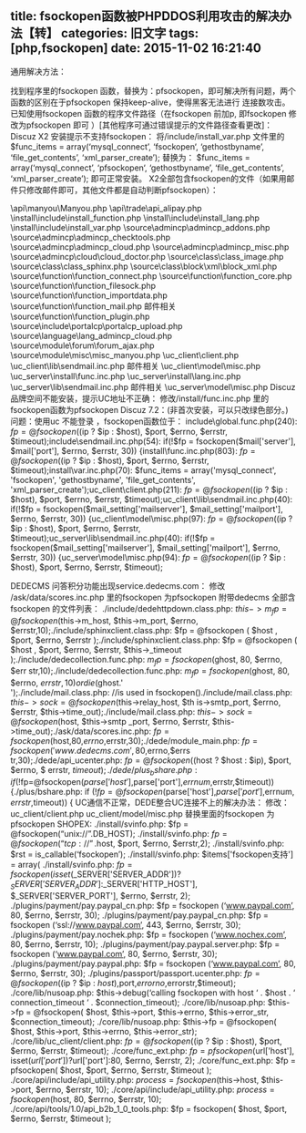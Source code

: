 title: fsockopen函数被PHPDDOS利用攻击的解决办法【转】
categories: 旧文字
tags: [php,fsockopen]
date: 2015-11-02 16:21:40
---
通用解决方法：
 
找到程序里的fsockopen 函数，替换为：pfsockopen，即可解决所有问题，两个函数的区别在于pfsockopen 保持keep-alive，使得黑客无法进行 连接数攻击。
已知使用fsockopen 函数的程序文件路径（在fsockopen 前加p, 即fsockopen 修改为pfsockopen  即可 ）[其他程序可通过错误提示的文件路径查看更改]：
Discuz X2  安装提示不支持fsockopen：
将/include/install_var.php  文件里的
$func_items = array(‘mysql_connect’, ‘fsockopen‘, ‘gethostbyname’, ‘file_get_contents’, ‘xml_parser_create’);
替换为：
$func_items = array(‘mysql_connect’, ‘pfsockopen‘, ‘gethostbyname’, ‘file_get_contents’, ‘xml_parser_create’);
即可正常安装。
X2全部包含fsockopen的文件（如果用邮件只修改邮件即可，其他文件都是自动判断pfsockopen）：
 


<!--more-->


\api\manyou\Manyou.php
\api\trade\api_alipay.php
\install\include\install_function.php
\install\include\install_lang.php
\install\include\install_var.php
\source\admincp\admincp_addons.php
\source\admincp\admincp_checktools.php
\source\admincp\admincp_cloud.php
\source\admincp\admincp_misc.php
\source\admincp\cloud\cloud_doctor.php
\source\class\class_image.php
\source\class\class_sphinx.php
\source\class\block\xml\block_xml.php
\source\function\function_connect.php
\source\function\function_core.php
\source\function\function_filesock.php
\source\function\function_importdata.php
\source\function\function_mail.php      邮件相关
\source\function\function_plugin.php
\source\include\portalcp\portalcp_upload.php
\source\language\lang_admincp_cloud.php
\source\module\forum\forum_ajax.php
\source\module\misc\misc_manyou.php
\uc_client\client.php
\uc_client\lib\sendmail.inc.php         邮件相关
\uc_client\model\misc.php
\uc_server\install\func.inc.php
\uc_server\install\lang.inc.php
\uc_server\lib\sendmail.inc.php         邮件相关
\uc_server\model\misc.php
 Discuz 品牌空间不能安装，提示UC地址不正确：
修改/install/func.inc.php 里的fsockopen函数为pfsockopen
Discuz 7.2：(非首次安装，可以只改绿色部分。)
问题：使用uc 不能登录 ，fsockopen函数位于：
include\global.func.php(240): $fp = @fsockopen(($ip ? $ip : $host), $port, $errno, $errstr, $timeout);include\sendmail.inc.php(54): if(!$fp = fsockopen($mail['server'], $mail['port'], $errno, $errstr, 30)) {install\func.inc.php(803): $fp = @fsockopen(($ip ? $ip : $host), $port, $errno, $errstr, $timeout);install\var.inc.php(70): $func_items = array('mysql_connect', 'fsockopen', 'gethostbyname', 'file_get_contents', 'xml_parser_create');uc_client\client.php(211): $fp = @fsockopen(($ip ? $ip : $host), $port, $errno, $errstr, $timeout);uc_client\lib\sendmail.inc.php(40): if(!$fp = fsockopen($mail_setting['mailserver'], $mail_setting['mailport'], $errno, $errstr, 30)) {uc_client\model\misc.php(97): $fp = @fsockopen(($ip ? $ip : $host), $port, $errno, $errstr, $timeout);uc_server\lib\sendmail.inc.php(40): if(!$fp = fsockopen($mail_setting['mailserver'], $mail_setting['mailport'], $errno, $errstr, 30)) {uc_server\model\misc.php(94): $fp = @fsockopen(($ip ? $ip : $host), $port, $errno, $errstr, $timeout);
 
DEDECMS 问答积分功能出现service.dedecms.com：
修改   /ask/data/scores.inc.php 里的fsockopen 为pfsockopen
附带dedecms 全部含fsockopen 的文件列表：
./include/dedehttpdown.class.php: $this->m_fp = @fsockopen($this->m_host, $this->m_port, $errno, $errstr,10);./include/sphinxclient.class.php: $fp = @fsockopen ( $host , $port, $errno, $errstr );./include/sphinxclient.class.php: $fp = @fsockopen ( $host , $port, $errno, $errstr, $this->_timeout );./include/dedecollection.func.php: $m_fp = fsockopen($ghost, 80, $errno, $err str,10);./include/dedecollection.func.php: $m_fp = fsockopen($ghost, 80, $errno, $err str,10) or die($ghost.'<br />');./include/mail.class.php: //is used in fsockopen()./include/mail.class.php: $this->sock = @fsockopen($this->relay_host, $th is->smtp_port, $errno, $errstr, $this->time_out);./include/mail.class.php: $this->sock = @fsockopen($host, $this->smtp _port, $errno, $errstr, $this->time_out);./ask/data/scores.inc.php: $fp = fsockopen($host,80,$errno,$errstr,30);./dede/module_main.php: $fp = fsockopen('www.dedecms.com',80,$errno,$errs tr,30);./dede/api_ucenter.php: $fp = @fsockopen(($host ? $host : $ip), $port, $errno, $ errstr, $timeout);./dede/plus_bshare.php: if (!$fp=@fsockopen($parse['host'],$parse['port'],$er rnum,$errstr,$timeout)) {./plus/bshare.php: if (!$fp=@fsockopen($parse['host'],$parse['port'],$errnum, $errstr,$timeout)) {
 UC通信不正常，DEDE整合UC连接不上的解决办法：
修改：
uc_client/client.php
uc_client/model/misc.php
替换里面的fsockopen  为pfsockopen
SHOPEX:
./install/svinfo.php:                    $fp = @fsockopen(“unix://”.DB_HOST);
./install/svinfo.php:                    $fp = @fsockopen(“tcp://”.$host, $port, $errno, $errstr,2);
./install/svinfo.php:        $rst = is_callable(‘fsockopen’);
./install/svinfo.php:        $items['fsockopen支持'] = array(
./install/svinfo.php:            $fp = fsockopen(isset($_SERVER['SERVER_ADDR'])?$_SERVER['SERVER_ADDR']:$_SERVER['HTTP_HOST'], $_SERVER['SERVER_PORT'], $errno, $errstr, 2);
./plugins/payment/pay.paypal_cn.php:        $fp = fsockopen (‘www.paypal.com’, 80, $errno, $errstr, 30);
./plugins/payment/pay.paypal_cn.php:        $fp = fsockopen (‘ssl://www.paypal.com’, 443, $errno, $errstr, 30);
./plugins/payment/pay.nochek.php:        $fp = fsockopen (‘www.nochex.com’, 80, $errno, $errstr, 10);
./plugins/payment/pay.paypal.server.php:        $fp = fsockopen (‘www.paypal.com’, 80, $errno, $errstr, 30);
./plugins/payment/pay.paypal.php:        $fp = fsockopen (‘www.paypal.com’, 80, $errno, $errstr, 30);
./plugins/passport/passport.ucenter.php:            $fp=@fsockopen(($ip ? $ip : $host),$port,$errorno,$errorstr,$timeout);
./core/lib/nusoap.php:        $this->debug(‘calling fsockopen with host ‘ . $host . ‘ connection_timeout ‘ . $connection_timeout);
./core/lib/nusoap.php:            $this->fp = @fsockopen( $host, $this->port, $this->errno, $this->error_str, $connection_timeout);
./core/lib/nusoap.php:            $this->fp = @fsockopen( $host, $this->port, $this->errno, $this->error_str);
./core/lib/uc_client/client.php:    $fp = @fsockopen(($ip ? $ip : $host), $port, $errno, $errstr, $timeout);
./core/func_ext.php:    $fp = pfsockopen($url['host'], isset($url['port'])?$url['port']:80, $errno, $errstr, 2);
./core/func_ext.php:    $fp = pfsockopen( $host, $port, $errno, $errstr, $timeout );
./core/api/include/api_utility.php:        $process = fsockopen($this->host, $this->port, $errno, $errstr, 10);
./core/api/include/api_utility.php:        $process = fsockopen($host, 80, $errno, $errstr, 10);
./core/api/tools/1.0/api_b2b_1_0_tools.php:    $fp = fsockopen( $host, $port, $errno, $errstr, $timeout );